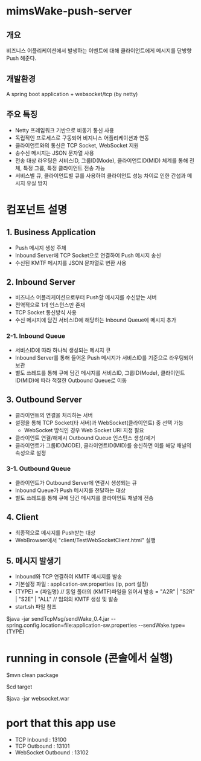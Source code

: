 # mimsWake-push-server

## 개요
비즈니스 어플리케이션에서 발생하는 이벤트에 대해 클라이언트에게 메시지를 단방향 Push 해준다.

## 개발환경
A spring boot application + websocket/tcp (by netty)

## 주요 특징
* Netty 프레임워크 기반으로 비동기 통신 사용
* 독립적인 프로세스로 구동되어 비지니스 어플리케이션과 연동
* 클라이언트와의 통신은 TCP Socket, WebSocket 지원
* 송수신 메시지는 JSON 문자열 사용
* 전송 대상 라우팅은 서비스ID, 그룹ID(Mode), 클라이언트ID(MID) 체계를 통해 전체, 특정 그룹, 특정 클라이언트 전송 가능
* 서비스별 큐, 클라이언트별 큐를 사용하여 클라이언트 성능 차이로 인한 간섭과 메시지 유실 방지

# 컴포넌트 설명
## 1. Business Application
* Push 메시지 생성 주체
* Inbound Server에 TCP Socket으로 연결하여 Push 메시지 송신
* 수신된 KMTF 메시지를 JSON 문자열로 변환 사용

## 2. Inbound Server
* 비즈니스 어플리케이션으로부터 Push할 메시지를 수신받는 서버
* 전역적으로 1개 인스턴스만 존재
* TCP Socket 통신방식 사용
* 수신 메시지에 담긴 서비스ID에 해당하는 Inbound Queue에 메시지 추가

### 2-1. Inbound Queue
* 서비스ID에 따라 하나씩 생성되는 메시지 큐
* Inbound Server를 통해 들어온 Push 메시지가 서비스ID를 기준으로 라우팅되어 보관
* 별도 쓰레드를 통해 큐에 담긴 메시지를 서비스ID, 그룹ID(Mode), 클라이언트ID(MID)에 따라 적절한 Outbound Queue로 이동

## 3. Outbound Server
* 클라이언트의 연결을 처리하는 서버
* 설정을 통해 TCP Socket(타 서버)과 WebSocket(클라이언트) 중 선택 가능
  - WebSocket 방식인 경우 Web Socket URI 지정 필요
* 클라이언트 연결/해제시 Outbound Queue 인스턴스 생성/제거
* 클라이언트가 그룹ID(MODE), 클라이언트ID(MID)를 송신하면 이를 해당 채널의 속성으로 설정

### 3-1. Outbound Queue
* 클라이언트가 Outbound Server에 연결시 생성되는 큐
* Inbound Queue가 Push 메시지를 전달하는 대상
* 별도 쓰레드를 통해 큐에 담긴 메시지를 클라이언트 채널에 전송

## 4. Client
* 최종적으로 메시지를 Push받는 대상
* WebBrowser에서 "client/TestWebSocketClient.html" 실행

## 5. 메시지 발생기
* Inbound와 TCP 연결하여 KMTF 메시지를 발송
* 기본설정 파일 : application-sw.properties  (ip, port 설정)
* {TYPE} = {파일명}                          // 동일 폴더의 (KMTF)파일을 읽어서 발송
         = "A2R" | "S2R" | "S2E" | "ALL"   // 임의의 KMTF 생성 및 발송
* start.sh 파일 참조

$java -jar sendTcpMsg/sendWake_0.4.jar --spring.config.location=file:application-sw.properties --sendWake.type={TYPE}


# running in console (콘솔에서 실행)
$mvn clean package

$cd target

$java -jar websocket.war

# port that this app use
* TCP Inbound  : 13100
* TCP Outbound : 13101
* WebSocket Outbound : 13102
